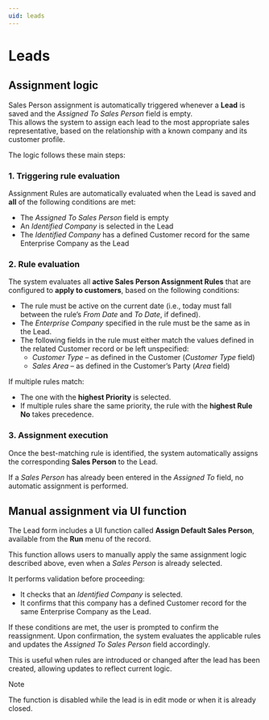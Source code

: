 ```yaml
---
uid: leads
---
```


# Leads  

## Assignment logic 
Sales Person assignment is automatically triggered whenever a **Lead** is saved and the *Assigned To Sales Person* field is empty.  
This allows the system to assign each lead to the most appropriate sales representative, based on the relationship with a known company and its customer profile.  

The logic follows these main steps:  


### 1. Triggering rule evaluation  
Assignment Rules are automatically evaluated when the Lead is saved and **all** of the following conditions are met:  

- The *Assigned To Sales Person* field is empty  
- An *Identified Company* is selected in the Lead  
- The *Identified Company* has a defined Customer record for the same Enterprise Company as the Lead  


### 2. Rule evaluation  
The system evaluates all **active Sales Person Assignment Rules** that are configured to **apply to customers**, based on the following conditions:  

- The rule must be active on the current date (i.e., today must fall between the rule’s *From Date* and *To Date*, if defined).  
- The *Enterprise Company* specified in the rule must be the same as in the Lead.  
- The following fields in the rule must either match the values defined in the related Customer record or be left unspecified:  
  - *Customer Type* – as defined in the Customer (*Customer Type* field)   
  - *Sales Area* – as defined in the Customer’s Party (*Area* field)    

If multiple rules match:  
- The one with the **highest Priority** is selected.  
- If multiple rules share the same priority, the rule with the **highest Rule No** takes precedence.  


### 3. Assignment execution  
Once the best-matching rule is identified, the system automatically assigns the corresponding **Sales Person** to the Lead.  

If a *Sales Person* has already been entered in the *Assigned To* field, no automatic assignment is performed.  

## Manual assignment via UI function  

The Lead form includes a UI function called **Assign Default Sales Person**, available from the **Run** menu of the record.  

This function allows users to manually apply the same assignment logic described above, even when a *Sales Person* is already selected.  

It performs validation before proceeding:  

- It checks that an *Identified Company* is selected.  
- It confirms that this company has a defined Customer record for the same Enterprise Company as the Lead.  

If these conditions are met, the user is prompted to confirm the reassignment. Upon confirmation, the system evaluates the applicable rules and updates the *Assigned To Sales Person* field accordingly.  

This is useful when rules are introduced or changed after the lead has been created, allowing updates to reflect current logic.  

> [!NOTE]  
> The function is disabled while the lead is in edit mode or when it is already closed.

